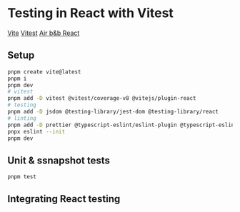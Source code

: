 # Testing in React with Vitest

[Vite](https://vite.dev/)
[Vitest](https://vitest.dev/)
[Air b&b React](https://airbnb.io/javascript/react/)


## Setup

```sh
pnpm create vite@latest
pnpm i
pnpm dev
# vitest
pnpm add -D vitest @vitest/coverage-v8 @vitejs/plugin-react
# testing
pnpm add -D jsdom @testing-library/jest-dom @testing-library/react 
# linting
pnpm add -D prettier @typescript-eslint/eslint-plugin @typescript-eslint/parser eslint-config-airbnb eslint-config-airbnb-typescript eslint-config-prettier eslint-plugin-import eslint-plugin-jsx-a11y eslint-plugin-prettier eslint-plugin-react eslint-plugin-react-hooks eslint-plugin-react-refresh
pnpx eslint --init
pnpm dev
```

## Unit & ssnapshot tests

```sh
pnpm test
```

## Integrating React testing



